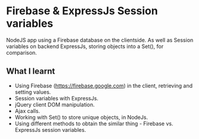 # Firebase & ExpressJs Session variables
NodeJS app using a Firebase database on the clientside. As well as Session variables on backend ExpressJs, storing objects into a Set(), for comparison.

## What I learnt
* Using Firebase (https://firebase.google.com) in the client, retrieving and setting values.  
* Session variables with ExpressJs.  
* jQuery client DOM manipulation.  
* Ajax calls.  
* Working with Set() to store unique objects, in NodeJs.
* Using different methods to obtain the similar thing - Firebase vs. ExpressJs session variables.  